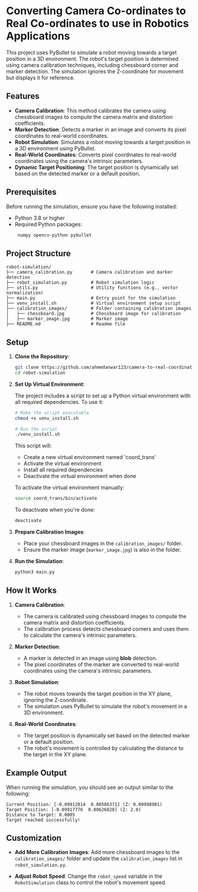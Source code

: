 # Converting Camera Co-ordinates to Real Co-ordinates to use in Robotics Applications

This project uses PyBullet to simulate a robot moving towards a target position in a 3D environment. The robot's target position is determined using camera calibration techniques, including chessboard corner and marker detection. The simulation ignores the Z-coordinate for movement but displays it for reference.

## Features

- **Camera Calibration**: This method calibrates the camera using chessboard images to compute the camera matrix and distortion coefficients.
- **Marker Detection**: Detects a marker in an image and converts its pixel coordinates to real-world coordinates.
- **Robot Simulation**: Simulates a robot moving towards a target position in a 3D environment using PyBullet.
- **Real-World Coordinates**: Converts pixel coordinates to real-world coordinates using the camera's intrinsic parameters.
- **Dynamic Target Positioning**: The target position is dynamically set based on the detected marker or a default position.

## Prerequisites

Before running the simulation, ensure you have the following installed:

- Python 3.8 or higher
- Required Python packages:
  ```bash
   numpy opencv-python pybullet
  ```

## Project Structure

```
robot-simulation/
├── camera_calibration.py       # Camera calibration and marker detection
├── robot_simulation.py         # Robot simulation logic
├── utils.py                    # Utility functions (e.g., vector normalization)
├── main.py                     # Entry point for the simulation
├── venv_install.sh             # Virtual environment setup script
├── calibration_images/         # Folder containing calibration images
│   ├── chessboard.jpg          # Chessboard image for calibration
│   ├── marker_image.jpg        # Marker image
├── README.md                   # Readme file
```

## Setup

1. **Clone the Repository**:
   ```bash
   git clone https://github.com/ahmedanwar123/camera-to-real-coordinates.git
   cd robot-simulation
   ```

2. **Set Up Virtual Environment**:
   
   The project includes a script to set up a Python virtual environment with all required dependencies. To use it:

   ```bash
   # Make the script executable
   chmod +x venv_install.sh

   # Run the script
   ./venv_install.sh
   ```

   This script will:
   - Create a new virtual environment named 'coord_trans'
   - Activate the virtual environment
   - Install all required dependencies
   - Deactivate the virtual environment when done

   To activate the virtual environment manually:
   ```bash
   source coord_trans/bin/activate
   ```

   To deactivate when you're done:
   ```bash
   deactivate
   ```

3. **Prepare Calibration Images**:
   - Place your chessboard images in the `calibration_images/` folder.
   - Ensure the marker image (`marker_image.jpg`) is also in the folder.

4. **Run the Simulation**:
   ```bash
   python3 main.py
   ```

## How It Works

1. **Camera Calibration**:
   - The camera is calibrated using chessboard images to compute the camera matrix and distortion coefficients.
   - The calibration process detects chessboard corners and uses them to calculate the camera's intrinsic parameters.

2. **Marker Detection**:
   - A marker is detected in an image using **blob** detection.
   - The pixel coordinates of the marker are converted to real-world coordinates using the camera's intrinsic parameters.

3. **Robot Simulation**:
   - The robot moves towards the target position in the XY plane, ignoring the Z-coordinate.
   - The simulation uses PyBullet to simulate the robot's movement in a 3D environment.

4. **Real-World Coordinates**:
   - The target position is dynamically set based on the detected marker or a default position.
   - The robot's movement is controlled by calculating the distance to the target in the XY plane.

## Example Output

When running the simulation, you should see an output similar to the following:

```
Current Position: [-0.09912814  0.80586371] (Z: 0.09998981)
Target Position: [-0.09917776  0.80626828] (Z: 2.0)
Distance to Target: 0.0005
Target reached successfully!
```

## Customization

- **Add More Calibration Images**:
  Add more chessboard images to the `calibration_images/` folder and update the `calibration_images` list in `robot_simulation.py`.

- **Adjust Robot Speed**:
  Change the `robot_speed` variable in the `RobotSimulation` class to control the robot's movement speed.
